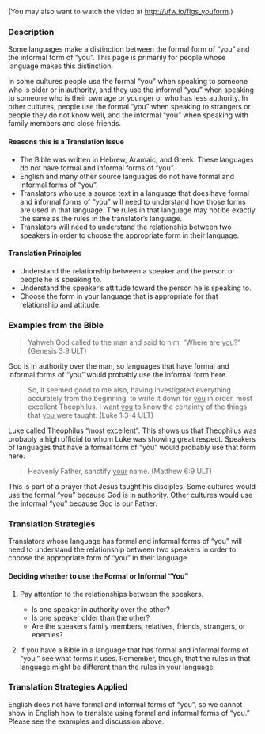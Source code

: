 
(You may also want to watch the video at http://ufw.io/figs_youform.)

### Description

Some languages make a distinction between the formal form of “you” and the informal form of “you”.  This page is primarily for people whose language makes this distinction.

In some cultures people use the formal “you” when speaking to someone who is older or in authority, and they use the informal “you” when speaking to someone who is their own age or younger or who has less authority. In other cultures, people use the formal “you” when speaking to strangers or people they do not know well, and the informal “you” when speaking with family members and close friends.

#### Reasons this is a Translation Issue

* The Bible was written in Hebrew, Aramaic, and Greek. These languages do not have formal and informal forms of “you”.
* English and many other source languages do not have formal and informal forms of “you”.
* Translators who use a source text in a language that does have formal and informal forms of “you” will need to understand how those forms are used in that language.  The rules in that language may not be exactly the same as the rules in the translator’s language.
* Translators will need to understand the relationship between two speakers in order to choose the appropriate form in their language.

#### Translation Principles

* Understand the relationship between a speaker and the person or people he is speaking to.
* Understand the speaker’s attitude toward the person he is speaking to.
* Choose the form in your language that is appropriate for that relationship and attitude.

### Examples from the Bible

> Yahweh God called to the man and said to him, “Where are <u>you</u>?” (Genesis 3:9 ULT)

God is in authority over the man, so languages that have formal and informal forms of “you” would probably use the informal form here.

> So, it seemed good to me also, having investigated everything accurately from the beginning, to write it down for  <u>you</u> in order, most excellent Theophilus. I want  <u>you</u> to know the certainty of the things that  <u>you </u> were taught. (Luke 1:3-4 ULT)

Luke called Theophilus “most excellent”. This shows us that Theophilus was probably a high official to whom Luke was showing great respect. Speakers of languages that have a formal form of “you” would probably use that form here.

> Heavenly Father, sanctify <u>your</u> name. (Matthew 6:9 ULT)

This is part of a prayer that Jesus taught his disciples. Some cultures  would use the formal “you” because God is in authority. Other cultures would use the informal “you” because God is our Father.

### Translation Strategies

Translators whose language has formal and informal forms of “you” will need to understand the relationship between two speakers in order to choose the appropriate form of “you” in their language.

#### Deciding whether to use the Formal or Informal “You”

1. Pay attention to the relationships between the speakers.

    * Is one speaker in authority over the other?
    * Is one speaker older than the other?
    * Are the speakers family members, relatives, friends, strangers, or enemies?

1. If you have a Bible in a language that has formal and informal forms of “you,” see what forms it uses. Remember, though, that the rules in that language might be different than the rules in your language.

### Translation Strategies Applied

English does not have formal and informal forms of “you”, so we cannot show in English how to translate using formal and informal forms of “you.” Please see the examples and discussion above.
